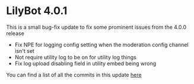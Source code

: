 # LilyBot 4.0.1

This is a small bug-fix update to fix some prominent issues from the 4.0.0 release

* Fix NPE for logging config setting when the moderation config channel isn't set
* Not require utility log to be on for utility log things
* Fix log upload disabling field in utility embed being wrong

You can find a list of all the commits in this update [here](https://github.com/hyacinthbots/LilyBot/compare/v4.0.0...v4.0.1)
